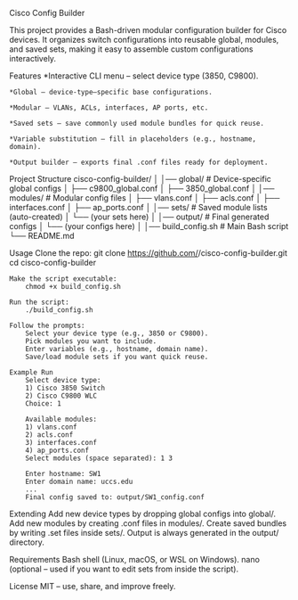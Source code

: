 Cisco Config Builder

This project provides a Bash-driven modular configuration builder for Cisco devices.
It organizes switch configurations into reusable global, modules, and saved sets, making it easy to assemble custom configurations interactively.

Features
    *Interactive CLI menu – select device type (3850, C9800).

    *Global – device-type–specific base configurations.

    *Modular – VLANs, ACLs, interfaces, AP ports, etc.

    *Saved sets – save commonly used module bundles for quick reuse.

    *Variable substitution – fill in placeholders (e.g., hostname, domain).
    
    *Output builder – exports final .conf files ready for deployment.

Project Structure
    cisco-config-builder/
    │
    │── global/                 # Device-specific global configs
    │   ├── c9800_global.conf
    │   ├── 3850_global.conf
    │
    │── modules/                # Modular config files
    │   ├── vlans.conf
    │   ├── acls.conf
    │   ├── interfaces.conf
    │   ├── ap_ports.conf
    │
    │── sets/                   # Saved module lists (auto-created)
    │   └── (your sets here)
    │
    │── output/                 # Final generated configs
    │   └── (your configs here)
    │
    │── build_config.sh          # Main Bash script
    └── README.md

Usage
    Clone the repo:
        git clone https://github.com/<your-username>/cisco-config-builder.git
        cd cisco-config-builder

    Make the script executable:
        chmod +x build_config.sh

    Run the script:
        ./build_config.sh

    Follow the prompts:
        Select your device type (e.g., 3850 or C9800).
        Pick modules you want to include.
        Enter variables (e.g., hostname, domain name).
        Save/load module sets if you want quick reuse.

    Example Run
        Select device type:
        1) Cisco 3850 Switch
        2) Cisco C9800 WLC
        Choice: 1

        Available modules:
        1) vlans.conf
        2) acls.conf
        3) interfaces.conf
        4) ap_ports.conf
        Select modules (space separated): 1 3

        Enter hostname: SW1
        Enter domain name: uccs.edu
        ...
        Final config saved to: output/SW1_config.conf

Extending
    Add new device types by dropping global configs into global/.
    Add new modules by creating .conf files in modules/.
    Create saved bundles by writing .set files inside sets/.
    Output is always generated in the output/ directory.

Requirements
    Bash shell (Linux, macOS, or WSL on Windows).
    nano (optional – used if you want to edit sets from inside the script).

License
    MIT – use, share, and improve freely.